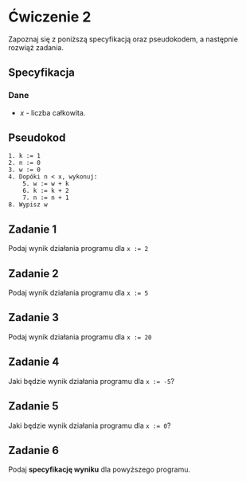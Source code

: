 # Ćwiczenie 2

Zapoznaj się z poniższą specyfikacją oraz pseudokodem, a następnie rozwiąż zadania.

## Specyfikacja

### Dane

* $x$ - liczba całkowita.

## Pseudokod

```
1. k := 1
2. n := 0
3. w := 0
4. Dopóki n < x, wykonuj:
    5. w := w + k
    6. k := k + 2
    7. n := n + 1
8. Wypisz w
```

## Zadanie 1

Podaj wynik działania programu dla `x := 2`

## Zadanie 2

Podaj wynik działania programu dla `x := 5`

## Zadanie 3

Podaj wynik działania programu dla `x := 20`

## Zadanie 4

Jaki będzie wynik działania programu dla `x := -5`?

## Zadanie 5

Jaki będzie wynik działania programu dla `x := 0`?

## Zadanie 6

Podaj **specyfikację wyniku** dla powyższego programu.
